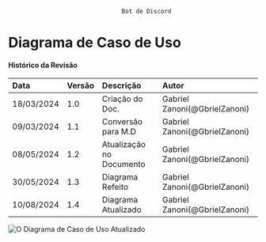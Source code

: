 									Bot de Discord
# Diagrama de Caso de Uso
 
#### Histórico da Revisão
| Data   | Versão       | Descrição  |  Autor  |
| :---------- | :--------- | :-------------------------------- | :-------------------------------- |
| 18/03/2024 | 1.0 | Criação do Doc.| Gabriel Zanoni(@GbrielZanoni) |
| 09/03/2024 | 1.1 | Conversão para M.D| Gabriel Zanoni(@GbrielZanoni)|
| 08/05/2024 | 1.2 | Atualização no Documento | Gabriel Zanoni(@GbrielZanoni)|
| 30/05/2024 | 1.3 | Diagrama Refeito  | Gabriel Zanoni(@GbrielZanoni)|
| 10/08/2024 | 1.4 | Diagrama Atualizado  | Gabriel Zanoni(@GbrielZanoni)|

![O Diagrama de Caso de Uso Atualizado](https://i.imgur.com/04khoTt.png)